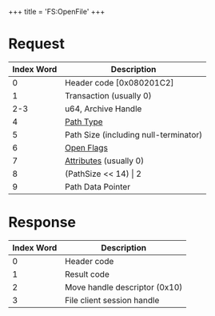 +++
title = 'FS:OpenFile'
+++

# Request

| Index Word | Description                                                         |
|------------|---------------------------------------------------------------------|
| 0          | Header code \[0x080201C2\]                                          |
| 1          | Transaction (usually 0)                                             |
| 2-3        | u64, Archive Handle                                                 |
| 4          | [Path Type](Filesystem_services#pathtype "wikilink")                |
| 5          | Path Size (including null-terminator)                               |
| 6          | [Open Flags](Filesystem_services#openflags "wikilink")              |
| 7          | [Attributes](Filesystem_services#attributes "wikilink") (usually 0) |
| 8          | (PathSize \<\< 14) \| 2                                             |
| 9          | Path Data Pointer                                                   |

# Response

| Index Word | Description                   |
|------------|-------------------------------|
| 0          | Header code                   |
| 1          | Result code                   |
| 2          | Move handle descriptor (0x10) |
| 3          | File client session handle    |
